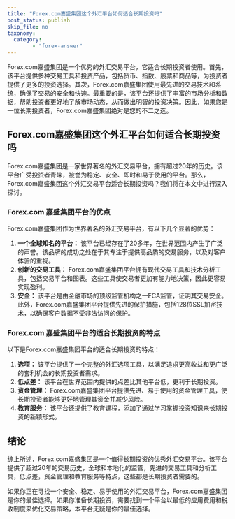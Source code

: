 ```yaml
---
title: "Forex.com嘉盛集团这个外汇平台如何适合长期投资吗"
post_status: publish
skip_file: no
taxonomy:
  category:
        - "forex-answer"
---
```


Forex.com嘉盛集团是一个优秀的外汇交易平台，它适合长期投资者使用。首先，该平台提供多种交易工具和投资产品，包括货币、指数、股票和商品等，为投资者提供了更多的投资选择。其次，Forex.com嘉盛集团使用最先进的交易技术和系统，确保了交易的安全和快速。最重要的是，该平台还提供了丰富的市场分析和数据，帮助投资者更好地了解市场动态，从而做出明智的投资决策。因此，如果您是一位长期投资者，Forex.com嘉盛集团绝对是您的不二之选。

## Forex.com嘉盛集团这个外汇平台如何适合长期投资吗

Forex.com嘉盛集团是一家世界著名的外汇交易平台，拥有超过20年的历史。该平台广受投资者青睐，被誉为稳定、安全、即时和易于使用的平台。那么，Forex.com嘉盛集团这个外汇交易平台适合长期投资吗？我们将在本文中进行深入探讨。

### Forex.com 嘉盛集团平台的优点

Forex.com嘉盛集团作为世界著名的外汇交易平台，有以下几个显著的优势：

1. **一个全球知名的平台：** 该平台已经存在了20多年，在世界范围内产生了广泛的声誉。该品牌的成功之处在于其专注于提供高品质的交易服务，以及对客户体验的重视。
2. **创新的交易工具：** Forex.com嘉盛集团平台拥有现代交易工具和技术分析工具，包括交易平台和图表。这些工具使交易者更加有能力地决策，因此更容易实现盈利。
3. **安全：** 该平台是由金融市场的顶级监管机构之一FCA监管，证明其交易安全。此外，Forex.com嘉盛集团平台提供先进的保护措施，包括128位SSL加密技术，以确保客户数据不受非法访问的保护。

### Forex.com 嘉盛集团平台的适合长期投资的特点

以下是Forex.com嘉盛集团平台的适合长期投资的特点：

1. **选项：** 该平台提供了一个完整的外汇选项工具，以满足追求更高收益和更广泛的套利机会的长期投资者需求。
2. **低点差：** 该平台在世界范围内提供的点差比其他平台低，更利于长期投资。
3. **资金管理：** Forex.com嘉盛集团平台提供先进、易于使用的资金管理工具，使长期投资者能够更好地管理其资金并减少风险。
4. **教育服务：** 该平台还提供了教育课程，添加了通过学习掌握投资知识来长期投资的新颖形式。

## 结论

综上所述，Forex.com嘉盛集团是一个值得长期投资的优秀外汇交易平台。该平台提供了超过20年的交易历史，全球和本地化的监管，先进的交易工具和分析工具，低点差，资金管理和教育服务等特点，这些都是长期投资者需要的。

如果你正在寻找一个安全、稳定、易于使用的外汇交易平台，Forex.com嘉盛集团是你的最佳选择。如果你准备长期投资，需要找到一个平台以最低的应用费用和税收制度来优化交易策略，本平台无疑是你的最佳选择。


